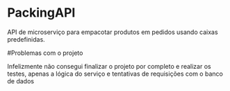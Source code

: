 
# PackingAPI 

API de microserviço para empacotar produtos em pedidos usando caixas predefinidas.

#Problemas com o projeto  

Infelizmente não consegui finalizar o projeto por completo e realizar os testes, apenas a lógica do serviço e tentativas de requisições com o banco de dados


